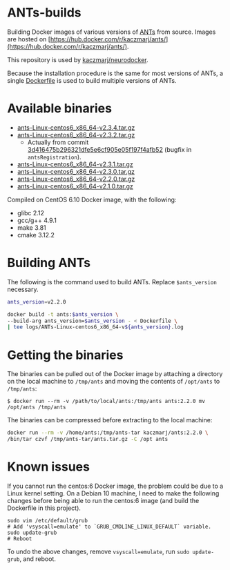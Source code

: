 # ANTs-builds

Building Docker images of various versions of [ANTs](https://github.com/ANTsX/ANTs) from source. Images are hosted on [https://hub.docker.com/r/kaczmarj/ants/](https://hub.docker.com/r/kaczmarj/ants/).

This repository is used by [kaczmarj/neurodocker](https://github.com/kaczmarj/neurodocker).

Because the installation procedure is the same for most versions of ANTs, a single [Dockerfile](Dockerfile) is used to build multiple versions of ANTs.


# Available binaries

- [ants-Linux-centos6_x86_64-v2.3.4.tar.gz](https://dl.dropbox.com/s/gwf51ykkk5bifyj/ants-Linux-centos6_x86_64-v2.3.4.tar.gz)
- [ants-Linux-centos6_x86_64-v2.3.2.tar.gz](https://dl.dropbox.com/s/hrm530kcqe3zo68/ants-Linux-centos6_x86_64-v2.3.2.tar.gz)
  - Actually from commit [3d416475b296321dfe5e6cf905e05f197f4afb52](https://github.com/ANTsX/ANTs/commit/3d416475b296321dfe5e6cf905e05f197f4afb52) (bugfix in `antsRegistration`).
- [ants-Linux-centos6_x86_64-v2.3.1.tar.gz](https://dl.dropbox.com/s/1xfhydsf4t4qoxg/ants-Linux-centos6_x86_64-v2.3.1.tar.gz)
- [ants-Linux-centos6_x86_64-v2.3.0.tar.gz](https://dl.dropbox.com/s/b3iymb9ml36ecp9/ants-Linux-centos6_x86_64-v2.3.0.tar.gz)
- [ants-Linux-centos6_x86_64-v2.2.0.tar.gz](https://dl.dropbox.com/s/e4g6r49e2gfnobn/ants-Linux-centos6_x86_64-v2.2.0.tar.gz)
- [ants-Linux-centos6_x86_64-v2.1.0.tar.gz](https://dl.dropbox.com/s/v0tu5wwl10q35u6/ants-Linux-centos6_x86_64-v2.1.0.tar.gz)


Compiled on CentOS 6.10 Docker image, with the following:

- glibc 2.12
- gcc/g++ 4.9.1
- make 3.81
- cmake 3.12.2


# Building ANTs

The following is the command used to build ANTs. Replace `$ants_version` necessary.

```bash
ants_version=v2.2.0

docker build -t ants:$ants_version \
--build-arg ants_version=$ants_version - < Dockerfile \
| tee logs/ANTs-Linux-centos6_x86_64-v${ants_version}.log
```


# Getting the binaries

The binaries can be pulled out of the Docker image by attaching a directory on the local machine to `/tmp/ants` and moving the contents of `/opt/ants` to `/tmp/ants`:

```shell
$ docker run --rm -v /path/to/local/ants:/tmp/ants ants:2.2.0 mv /opt/ants /tmp/ants
```

The binaries can be compressed before extracting to the local machine:

```bash
docker run --rm -v /home/ants:/tmp/ants-tar kaczmarj/ants:2.2.0 \
/bin/tar czvf /tmp/ants-tar/ants.tar.gz -C /opt ants
```

# Known issues

If you cannot run the centos:6 Docker image, the problem could be due to a Linux kernel setting. On a Debian 10 machine, I need to make the following changes before being able to run the centos:6 image (and build the Dockerfile in this project).

```
sudo vim /etc/default/grub
# Add 'vsyscall=emulate' to `GRUB_CMDLINE_LINUX_DEFAULT` variable.
sudo update-grub
# Reboot
```

To undo the above changes, remove `vsyscall=emulate`, run `sudo update-grub`, and reboot.
